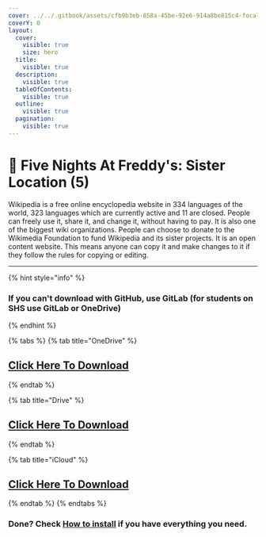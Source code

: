```yaml
---
cover: ../../.gitbook/assets/cfb9b3eb-858a-45be-92e6-914a8be815c4-focalors-social.jpg
coverY: 0
layout:
  cover:
    visible: true
    size: hero
  title:
    visible: true
  description:
    visible: true
  tableOfContents:
    visible: true
  outline:
    visible: true
  pagination:
    visible: true
---
```


# 🤖 Five Nights At Freddy's: Sister Location (5)

Wikipedia is a free online encyclopedia website in 334 languages of the world, 323 languages which are currently active and 11 are closed. People can freely use it, share it, and change it, without having to pay. It is also one of the biggest wiki organizations. People can choose to donate to the Wikimedia Foundation to fund Wikipedia and its sister projects. It is an open content website. This means anyone can copy it and make changes to it if they follow the rules for copying or editing.

***

{% hint style="info" %}
### If you can't download with GitHub, use GitLab (for students on SHS use GitLab or OneDrive)
{% endhint %}

{% tabs %}
{% tab title="OneDrive" %}
## [Click Here To Download](https://1drv.ms/u/s!AkX2q12uku0fgfERTERzhXl9Iebvvw?e=naHg4o)
{% endtab %}

{% tab title="Drive" %}
## [Click Here To Download](https://drive.google.com/file/d/1nTj6Pwon\_pOyUppzZ-La\_6z5NEvKq-rQ/view?usp=drive\_link)
{% endtab %}

{% tab title="iCloud" %}
## [Click Here To Download](https://www.icloud.com/iclouddrive/0592Otmu02dYBbl78xM2xeLZg#Five\_Nights\_At\_Freddys\_Sister\_Location\_Custom\_Night)
{% endtab %}
{% endtabs %}

### Done? Check [How to install](../../how-to-install/) if you have everything you need.
